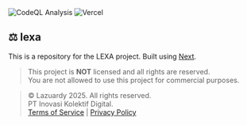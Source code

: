 <div>
  <img alt="CodeQL Analysis" src="https://github.com/lazuardytech/lexa/actions/workflows/github-code-scanning/codeql/badge.svg" />
  <img alt="Vercel" src="https://deploy-badge.vercel.app?url=https://lexa.lazuardy.tech&logo=vercel&name=vercel" />
</div>

## ⚖️ lexa

This is a repository for the LEXA project. Built using [Next](https://nextjs.org).

> This project is **NOT** licensed and all rights are reserved. <br/>
> You are not allowed to use this project for commercial purposes.

> © Lazuardy 2025. All rights reserved. <br/>
> PT Inovasi Kolektif Digital. <br/> [Terms of Service](https://lazuardy.tech/terms) | [Privacy Policy](https://lazuardy.tech/privacy)
